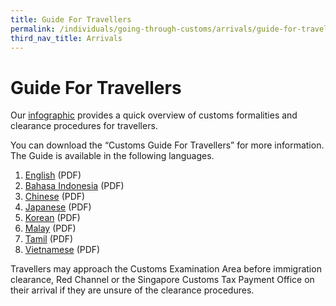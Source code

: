 ```yaml
---
title: Guide For Travellers
permalink: /individuals/going-through-customs/arrivals/guide-for-travellers/
third_nav_title: Arrivals
---
```

# Guide For Travellers 

Our [infographic](/files/individuals/Simple_Infographic_v2.pdf) provides a quick overview of customs formalities and clearance procedures for travellers.

You can download the “Customs Guide For Travellers” for more information. The Guide is available in the following languages.

1)	[English](/files/individuals/Guide-To-Travellers-English-2022.pdf) (PDF)</br>
2)	[Bahasa Indonesia](/files/individuals/Guide-To-Travellers-Bahasa-Indonesia-2022.pdf) (PDF)</br>
3)	[Chinese](/files/individuals/Guide-To-Travellers-Chinese-2022.pdf) (PDF)</br>
4)	[Japanese](/files/individuals/Guide-To-Travellers-Japanese-2022.pdf) (PDF)</br>
5)	[Korean](/files/individuals/Guide-To-Travellers-Korean-2022.pdf) (PDF)</br>
6)	[Malay](/files/individuals/Guide-To-Travellers-Malay-2022.pdf) (PDF)</br>
7)	[Tamil](/files/individuals/Guide-To-Travellers-Tamil-2022.pdf) (PDF)</br>
8)	[Vietnamese](/files/individuals/Guide-To-Travellers-Vietnamese-2022.pdf) (PDF)</br>

Travellers may approach the Customs Examination Area before immigration clearance, Red Channel or the Singapore Customs Tax Payment Office on their arrival if they are unsure of the clearance procedures.